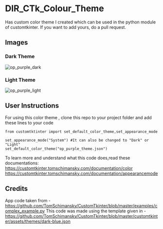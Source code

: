 # DIR_CTk_Colour_Theme
Has custom color theme I created which can be used in the python module of customtkinter. If you want to add yours, do a pull request.

## Images
### Dark Theme
![op_purple_dark](https://github.com/Dominic-Infant-Raj/DIR_CTk_Colour_Theme/assets/168755969/b5644a14-bf79-44e6-8c1f-f402d48803a6)


### Light Theme
![op_purple_light](https://github.com/Dominic-Infant-Raj/DIR_CTk_Colour_Theme/assets/168755969/592af0c3-097e-4c4a-b16c-23643b6a9c98)


## User Instructions
For using this color theme , clone this repo to your project folder and add these lines to your code
```
from customtktinter import set_default_color_theme,set_appearance_mode

set_appearance_mode("System") #It can also be changed to "Dark" or "Light"
set_default_color_theme("op_purple_theme.json")
```

To learn more and understand what this code does,read these documentations:
https://customtkinter.tomschimansky.com/documentation/color
https://customtkinter.tomschimansky.com/documentation/appearancemode

## Credits
 App code taken from - https://github.com/TomSchimansky/CustomTkinter/blob/master/examples/complex_example.py
 This code was made using the template given in - https://github.com/TomSchimansky/CustomTkinter/blob/master/customtkinter/assets/themes/dark-blue.json 
